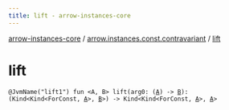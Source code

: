 ```yaml
---
title: lift - arrow-instances-core
---
```


[arrow-instances-core](../index.html) / [arrow.instances.const.contravariant](index.html) / [lift](./lift.html)

# lift

`@JvmName("lift1") fun <A, B> lift(arg0: (`[`A`](lift.html#A)`) -> `[`B`](lift.html#B)`): (Kind<Kind<ForConst, `[`A`](lift.html#A)`>, `[`B`](lift.html#B)`>) -> Kind<Kind<ForConst, `[`A`](lift.html#A)`>, `[`A`](lift.html#A)`>`